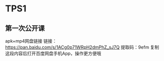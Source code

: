 # TPS1
## 第一次公开课
apk+mp4网盘链接
链接：https://pan.baidu.com/s/1ACg0p71WRpH2dmPhZ_sJ7Q 
提取码：9efm 
复制这段内容后打开百度网盘手机App，操作更方便哦
